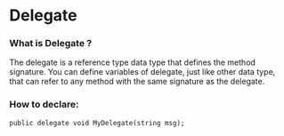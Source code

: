 # Delegate



### What is  Delegate ?

The delegate is a reference type data type that defines the method signature. You can define variables of delegate, just like other data type, that can refer to any method with the same signature as the delegate.

### How to declare:

```
public delegate void MyDelegate(string msg);
```

